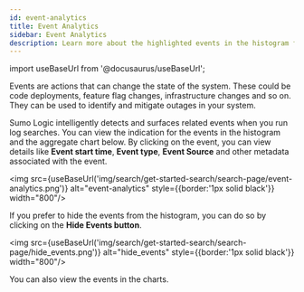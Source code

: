 ```yaml
---
id: event-analytics
title: Event Analytics
sidebar: Event Analytics
description: Learn more about the highlighted events in the histogram for your search results.
---
```


import useBaseUrl from '@docusaurus/useBaseUrl';

Events are actions that can change the state of the system. These could be code deployments, feature flag changes, infrastructure changes and so on. They can be used to identify and mitigate outages in your system.

Sumo Logic intelligently detects and surfaces related events when you run log searches. You can view the indication for the events in the histogram and the aggregate chart below. By clicking on the event, you can view details like **Event start time**, **Event type**, **Event Source** and other metadata associated with the event.

<img src={useBaseUrl('img/search/get-started-search/search-page/event-analytics.png')} alt="event-analytics" style={{border:'1px solid black'}} width="800"/>

If you prefer to hide the events from the histogram, you can do so by clicking on the **Hide Events button**.

<img src={useBaseUrl('img/search/get-started-search/search-page/hide_events.png')} alt="hide_events" style={{border:'1px solid black'}} width="800"/>

You can also view the events in the charts.